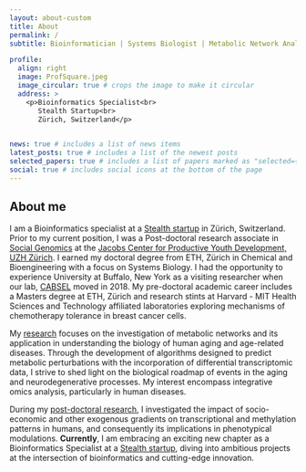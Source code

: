 ```yaml
---
layout: about-custom
title: About
permalink: /
subtitle: Bioinformatician | Systems Biologist | Metabolic Network Analyst 

profile:
  align: right
  image: ProfSquare.jpeg
  image_circular: true # crops the image to make it circular
  address: >
    <p>Bioinformatics Specialist<br>
       Stealth Startup<br>
       Zürich, Switzerland</p>
    

news: true # includes a list of news items
latest_posts: true # includes a list of the newest posts
selected_papers: true # includes a list of papers marked as "selected={true}"
social: true # includes social icons at the bottom of the page
---
```

## About me
I am a Bioinformatics specialist at a <a href="{{ '/startup/' | relative_url }}">Stealth startup</a> in Zürich, Switzerland. Prior to my current position, I was a Post-doctoral research associate in [Social Genomics](https://www.jacobscenter.uzh.ch/en/research/social_genomics.html) at the [Jacobs Center for Productive Youth Development, UZH Zürich](https://www.jacobscenter.uzh.ch/en.html). I earned my doctoral degree from ETH, Zürich in Chemical and Bioengineering with a focus on Systems Biology. I had the opportunity to experience University at Buffalo, New York as a visiting researcher when our lab, [CABSEL](https://engineering.buffalo.edu/chemical-biological/people/faculty-directory/core.host.html/content/shared/engineering/chemical-biological/profiles/faculty/gunawan-rudiyanto.detail.html) moved in 2018. My pre-doctoral academic career includes a Masters degree at ETH, Zürich and research stints at Harvard - MIT Health Sciences and Technology affiliated laboratories exploring mechanisms of chemotherapy tolerance in breast cancer cells. 

My <a href="{{ '/research/' | relative_url }}">research</a> focuses on the investigation of metabolic networks and its application in understanding the biology of human aging and age-related diseases. Through the development of algorithms designed to predict metabolic perturbations with the incorporation of differential transcriptomic data, I strive to shed light on the biological roadmap of events in the aging and neurodegenerative processes. My interest encompass integrative omics analysis, particularly in human diseases.

During my <a href="{{ '/research/social_genomics/' | relative_url }}">post-doctoral research</a>, I investigated the impact of socio-economic and other exogenous gradients on transcriptional and methylation patterns in humans, and consequently its implications in phenotypical modulations. **Currently**, I am embracing an exciting new chapter as a Bioinformatics Specialist at a <a href="{{ '/startup/' | relative_url }}">Stealth startup</a>, diving into ambitious projects at the intersection of bioinformatics and cutting-edge innovation.